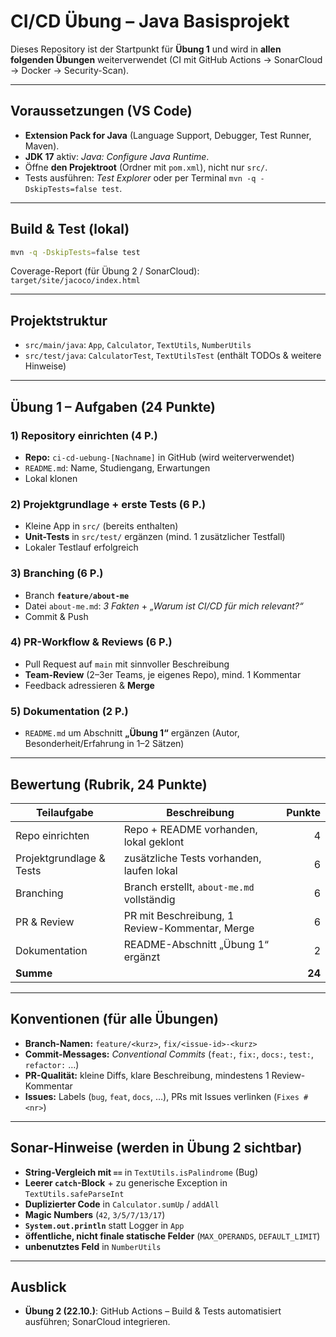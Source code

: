 # CI/CD Übung – Java Basisprojekt

Dieses Repository ist der Startpunkt für **Übung 1** und wird in **allen folgenden Übungen** weiterverwendet
(CI mit GitHub Actions → SonarCloud → Docker → Security-Scan).

---

## Voraussetzungen (VS Code)
- **Extension Pack for Java** (Language Support, Debugger, Test Runner, Maven).
- **JDK 17** aktiv: *Java: Configure Java Runtime*.
- Öffne **den Projektroot** (Ordner mit `pom.xml`), nicht nur `src/`.
- Tests ausführen: *Test Explorer* oder per Terminal `mvn -q -DskipTests=false test`.

---

## Build & Test (lokal)
```bash
mvn -q -DskipTests=false test
```

Coverage-Report (für Übung 2 / SonarCloud): `target/site/jacoco/index.html`

---

## Projektstruktur
- `src/main/java`: `App`, `Calculator`, `TextUtils`, `NumberUtils`
- `src/test/java`: `CalculatorTest`, `TextUtilsTest` (enthält TODOs & weitere Hinweise)

---

## Übung 1 – Aufgaben (24 Punkte)

### 1) Repository einrichten (4 P.)
- **Repo:** `ci-cd-uebung-[Nachname]` in GitHub (wird weiterverwendet)
- `README.md`: Name, Studiengang, Erwartungen
- Lokal klonen

### 2) Projektgrundlage + erste Tests (6 P.)
- Kleine App in `src/` (bereits enthalten)
- **Unit-Tests** in `src/test/` ergänzen (mind. 1 zusätzlicher Testfall)
- Lokaler Testlauf erfolgreich

### 3) Branching (6 P.)
- Branch **`feature/about-me`**
- Datei `about-me.md`: *3 Fakten* + *„Warum ist CI/CD für mich relevant?“*
- Commit & Push

### 4) PR-Workflow & Reviews (6 P.)
- Pull Request auf `main` mit sinnvoller Beschreibung
- **Team-Review** (2–3er Teams, je eigenes Repo), mind. 1 Kommentar
- Feedback adressieren & **Merge**

### 5) Dokumentation (2 P.)
- `README.md` um Abschnitt **„Übung 1“** ergänzen (Autor, Besonderheit/Erfahrung in 1–2 Sätzen)

---

## Bewertung (Rubrik, 24 Punkte)

| Teilaufgabe | Beschreibung | Punkte |
|---|---|---:|
| Repo einrichten | Repo + README vorhanden, lokal geklont | 4 |
| Projektgrundlage & Tests | zusätzliche Tests vorhanden, laufen lokal | 6 |
| Branching | Branch erstellt, `about-me.md` vollständig | 6 |
| PR & Review | PR mit Beschreibung, 1 Review-Kommentar, Merge | 6 |
| Dokumentation | README-Abschnitt „Übung 1“ ergänzt | 2 |
| **Summe** | | **24** |

---

## Konventionen (für alle Übungen)
- **Branch-Namen:** `feature/<kurz>`, `fix/<issue-id>-<kurz>`
- **Commit-Messages:** *Conventional Commits* (`feat:`, `fix:`, `docs:`, `test:`, `refactor:` …)
- **PR-Qualität:** kleine Diffs, klare Beschreibung, mindestens 1 Review-Kommentar
- **Issues:** Labels (`bug`, `feat`, `docs`, …), PRs mit Issues verlinken (`Fixes #<nr>`)

---

## Sonar-Hinweise (werden in Übung 2 sichtbar)
- **String-Vergleich mit `==`** in `TextUtils.isPalindrome` (Bug)
- **Leerer `catch`-Block** + zu generische Exception in `TextUtils.safeParseInt`
- **Duplizierter Code** in `Calculator.sumUp` / `addAll`
- **Magic Numbers** (`42`, `3/5/7/13/17`)
- **`System.out.println`** statt Logger in `App`
- **öffentliche, nicht finale statische Felder** (`MAX_OPERANDS`, `DEFAULT_LIMIT`)
- **unbenutztes Feld** in `NumberUtils`

---

## Ausblick
- **Übung 2 (22.10.)**: GitHub Actions – Build & Tests automatisiert ausführen; SonarCloud integrieren.
